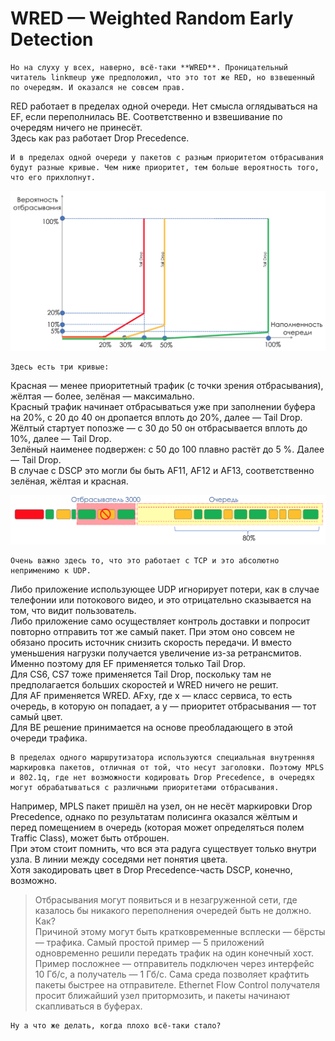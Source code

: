 # WRED — Weighted Random Early Detection

    Но на слуху у всех, наверно, всё-таки **WRED**. Проницательный читатель linkmeup уже предположил, что это тот же RED, но взвешенный по очередям. И оказался не совсем прав.  
RED работает в пределах одной очереди. Нет смысла оглядываться на EF, если переполнилась BE. Соответственно и взвешивание по очередям ничего не принесёт.  
Здесь как раз работает Drop Precedence.   
  
    И в пределах одной очереди у пакетов с разным приоритетом отбрасывания будут разные кривые. Чем ниже приоритет, тем больше вероятность того, что его прихлопнут.

![](../../.gitbook/assets/image%20%2845%29.png)

    Здесь есть три кривые:  
Красная — менее приоритетный трафик \(с точки зрения отбрасывания\), жёлтая — более, зелёная — максимально.  
Красный трафик начинает отбрасываться уже при заполнении буфера на 20%, с 20 до 40 он дропается вплоть до 20%, далее — Tail Drop.  
Жёлтый стартует попозже — с 30 до 50 он отбрасывается вплоть до 10%, далее — Tail Drop.  
Зелёный наименее подвержен: с 50 до 100 плавно растёт до 5 %. Далее — Tail Drop.  
В случае с DSCP это могли бы быть AF11, AF12 и AF13, соответственно зелёная, жёлтая и красная.

![](../../.gitbook/assets/image%20%2865%29.png)

    Очень важно здесь то, что это работает с TCP и это абсолютно неприменимо к UDP.  
Либо приложение использующее UDP игнорирует потери, как в случае телефонии или потокового видео, и это отрицательно сказывается на том, что видит пользователь.  
Либо приложение само осуществляет контроль доставки и попросит повторно отправить тот же самый пакет. При этом оно совсем не обязано просить источник снизить скорость передачи. И вместо уменьшения нагрузки получается увеличение из-за ретрансмитов.  
Именно поэтому для EF применяется только Tail Drop.   
Для CS6, CS7 тоже применяется Tail Drop, поскольку там не предполагается больших скоростей и WRED ничего не решит.  
Для AF применяется WRED. AFxy, где x — класс сервиса, то есть очередь, в которую он попадает, а y — приоритет отбрасывания — тот самый цвет.  
Для BE решение принимается на основе преобладающего в этой очереди трафика.   
  
    В пределах одного маршрутизатора используются специальная внутренняя маркировка пакетов, отличная от той, что несут заголовки. Поэтому MPLS и 802.1q, где нет возможности кодировать Drop Precedence, в очередях могут обрабатываться с различными приоритетами отбрасывания.  
Например, MPLS пакет пришёл на узел, он не несёт маркировки Drop Precedence, однако по результатам полисинга оказался жёлтым и перед помещением в очередь \(которая может определяться полем Traffic Class\), может быть отброшен.  
При этом стоит помнить, что вся эта радуга существует только внутри узла. В линии между соседями нет понятия цвета.   
Хотя закодировать цвет в Drop Precedence-часть DSCP, конечно, возможно.

> Отбрасывания могут появиться и в незагруженной сети, где казалось бы никакого переполнения очередей быть не должно. Как?  
> Причиной этому могут быть кратковременные всплески — бёрсты — трафика. Самый простой пример — 5 приложений одновременно решили передать трафик на один конечный хост.   
> Пример посложнее — отправитель подключен через интерфейс 10 Гб/с, а получатель — 1 Гб/с. Сама среда позволяет крафтить пакеты быстрее на отправителе. Ethernet Flow Control получателя просит ближайший узел притормозить, и пакеты начинают скапливаться в буферах.

    Ну а что же делать, когда плохо всё-таки стало?

